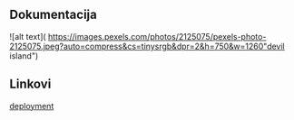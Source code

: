 ## Dokumentacija



 ![alt text]( https://images.pexels.com/photos/2125075/pexels-photo-2125075.jpeg?auto=compress&cs=tinysrgb&dpr=2&h=750&w=1260"devil island") 



## Linkovi

[deployment](https://images.pexels.com/photos/2125075/pexels-photo-2125075.jpeg?auto=compress&cs=tinysrgb&dpr=2&h=750&w=1260)